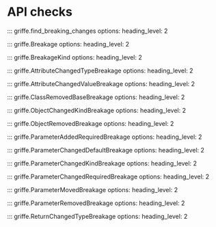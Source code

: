 # API checks

::: griffe.find_breaking_changes
    options:
        heading_level: 2

::: griffe.Breakage
    options:
        heading_level: 2

::: griffe.BreakageKind
    options:
        heading_level: 2

::: griffe.AttributeChangedTypeBreakage
    options:
        heading_level: 2

::: griffe.AttributeChangedValueBreakage
    options:
        heading_level: 2

::: griffe.ClassRemovedBaseBreakage
    options:
        heading_level: 2

::: griffe.ObjectChangedKindBreakage
    options:
        heading_level: 2

::: griffe.ObjectRemovedBreakage
    options:
        heading_level: 2

::: griffe.ParameterAddedRequiredBreakage
    options:
        heading_level: 2

::: griffe.ParameterChangedDefaultBreakage
    options:
        heading_level: 2

::: griffe.ParameterChangedKindBreakage
    options:
        heading_level: 2

::: griffe.ParameterChangedRequiredBreakage
    options:
        heading_level: 2

::: griffe.ParameterMovedBreakage
    options:
        heading_level: 2

::: griffe.ParameterRemovedBreakage
    options:
        heading_level: 2

::: griffe.ReturnChangedTypeBreakage
    options:
        heading_level: 2
